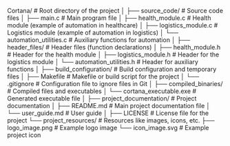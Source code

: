 Cortana/                               # Root directory of the project
│
├── source_code/                       # Source code files
│   ├── main.c                         # Main program file
│   ├── health_module.c                # Health module (example of automation in healthcare)
│   ├── logistics_module.c             # Logistics module (example of automation in logistics)
│   └── automation_utilities.c         # Auxiliary functions for automation
│
├── header_files/                      # Header files (function declarations)
│   ├── health_module.h                # Header for the health module
│   ├── logistics_module.h             # Header for the logistics module
│   └── automation_utilities.h         # Header for auxiliary functions
│
├── build_configuration/               # Build configuration and temporary files
│   ├── Makefile                       # Makefile or build script for the project
│   └── .gitignore                     # Configuration file to ignore files in Git
│
├── compiled_binaries/                 # Compiled files and executables
│   └── cortana_executable.exe         # Generated executable file
│
├── project_documentation/             # Project documentation
│   ├── README.md                      # Main project documentation file
│   └── user_guide.md                  # User guide
│
├── LICENSE                            # License file for the project
└── project_resources/                 # Resources like images, icons, etc.
    ├── logo_image.png                 # Example logo image
    └── icon_image.svg                 # Example project icon
